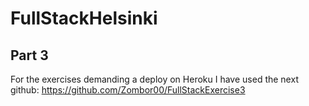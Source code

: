 # FullStackHelsinki

## Part 3
For the exercises demanding a deploy on Heroku I have used the next github: https://github.com/Zombor00/FullStackExercise3
